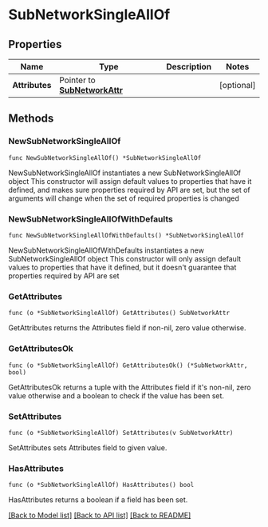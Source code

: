 # SubNetworkSingleAllOf

## Properties

Name | Type | Description | Notes
------------ | ------------- | ------------- | -------------
**Attributes** | Pointer to [**SubNetworkAttr**](SubNetworkAttr.md) |  | [optional] 

## Methods

### NewSubNetworkSingleAllOf

`func NewSubNetworkSingleAllOf() *SubNetworkSingleAllOf`

NewSubNetworkSingleAllOf instantiates a new SubNetworkSingleAllOf object
This constructor will assign default values to properties that have it defined,
and makes sure properties required by API are set, but the set of arguments
will change when the set of required properties is changed

### NewSubNetworkSingleAllOfWithDefaults

`func NewSubNetworkSingleAllOfWithDefaults() *SubNetworkSingleAllOf`

NewSubNetworkSingleAllOfWithDefaults instantiates a new SubNetworkSingleAllOf object
This constructor will only assign default values to properties that have it defined,
but it doesn't guarantee that properties required by API are set

### GetAttributes

`func (o *SubNetworkSingleAllOf) GetAttributes() SubNetworkAttr`

GetAttributes returns the Attributes field if non-nil, zero value otherwise.

### GetAttributesOk

`func (o *SubNetworkSingleAllOf) GetAttributesOk() (*SubNetworkAttr, bool)`

GetAttributesOk returns a tuple with the Attributes field if it's non-nil, zero value otherwise
and a boolean to check if the value has been set.

### SetAttributes

`func (o *SubNetworkSingleAllOf) SetAttributes(v SubNetworkAttr)`

SetAttributes sets Attributes field to given value.

### HasAttributes

`func (o *SubNetworkSingleAllOf) HasAttributes() bool`

HasAttributes returns a boolean if a field has been set.


[[Back to Model list]](../README.md#documentation-for-models) [[Back to API list]](../README.md#documentation-for-api-endpoints) [[Back to README]](../README.md)


